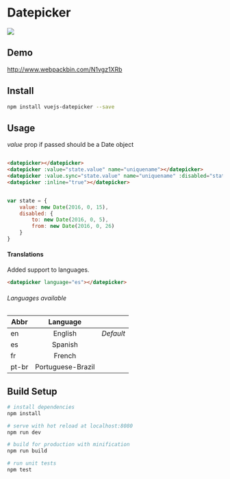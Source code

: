# Datepicker

![](https://travis-ci.org/charliekassel/vuejs-datepicker.svg?branch=master)

## Demo

http://www.webpackbin.com/N1vgz1XRb

## Install

``` bash
npm install vuejs-datepicker --save
```

## Usage

*value* prop if passed should be a Date object

``` html

<datepicker></datepicker>
<datepicker :value="state.value" name="uniquename"></datepicker>
<datepicker :value.sync="state.value" name="uniquename" :disabled="state.disabled"></datepicker>
<datepicker :inline="true"></datepicker>
```

``` javascript

var state = {
    value: new Date(2016, 0, 15),
    disabled: {
        to: new Date(2016, 0, 5),
        from: new Date(2016, 0, 26)    
    }
}

```


#### Translations
Added support to languages.

``` html
<datepicker language="es"></datepicker>
```
###### Languages available
| Abbr        | Language         |          |
| ----------- |:----------------:|---------:|
| en          | English          | *Default*| 
| es          | Spanish          |          |
| fr          | French           |          |
| pt-br       | Portuguese-Brazil|          |

## Build Setup

``` bash
# install dependencies
npm install

# serve with hot reload at localhost:8080
npm run dev

# build for production with minification
npm run build

# run unit tests
npm test
```